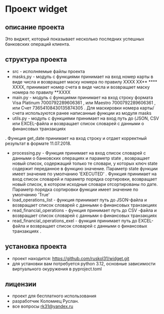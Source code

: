 # Проект widget

## описание проекта
Это виджет, который показывает несколько последних успешных банковских операций клиента.

## структура проекта
* src - 
исполняемые файлы проекта
* masks,py - модуль с функциями принимает на вход номер карты в виде числа и возвращает маску номера по правилу XXXX XX** **** XXXX, 
принимает номер счета в виде числа и возвращает маску номера по правилу **XXXX
* main.py - модуль с функциями принимает на вход строку формата 
Visa Platinum 7000792289606361
, или 
Maestro 7000792289606361
, или 
Счет 73654108430135874305
. Для маскировки номера карты/счета используются ранее написанные функции из модуля 
masks
* utils.py - модуль с функциями принимает на вход путь до (JSON, CSV или EXCEL-файла и
    возвращает список словарей с данными о финансовых транзакциях 

.
Функция 
get_date
 принимает на вход строку и отдает корректный результат в формате 
11.07.2018.
* processing.py - Функция принимает на вход список словарей с данными о банковских операциях и параметр 
state
, возвращает новый список, содержащий только те словари, у которых ключ 
state
 содержит переданное в функцию значение.
Параметр 
state
 функции имеет значение по умолчанию 
'EXECUTED'
.
Функция принимает на вход список словарей и параметр порядка сортировки, возвращает новый список, в котором исходные словари отсортированы по дате.
Параметр порядка сортировки функции имеет значение по умолчанию 
'True'
* load_operations_list - функция принимает путь до JSON-файла и
    возвращает список словарей с данными о финансовых транзакциях
* read_financial_operations - функция принимает путь до CSV -файла и
    возвращает список словарей с данными о финансовых транзакциях
* read_financial_operations_exel - функция принимает путь до EXCEL-файла и
    возвращает список словарей с данными о финансовых транзакциях
.
## установка проекта

* проект находится:
https://github.com/ruskol31/widget.git
* для установки вам потребуется 
 python 3.12, основные зависимости виртуального окуружения в pyproject.toml


## лицензии
- проект для бесплатного использования
- разработчик Коломиец Руслан. 
- все вопросы rk31@yandex.ru



